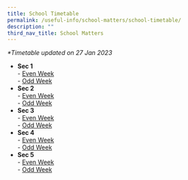 ```yaml
---
title: School Timetable
permalink: /useful-info/school-matters/school-timetable/
description: ""
third_nav_title: School Matters
---
```



_\*Timetable updated on 27 Jan 2023_  

*   **Sec 1**  
    \- [Even Week](/files/2023%20Sec%201%20Even%20Week.pdf)  
    \- [Odd Week](/files/2023%20Sec%201%20Odd%20Week.pdf)
*   **Sec 2**  
    \- [Even Week](/files/2023%20Sec%202%20Even%20Week.pdf)  
    \- [Odd Week](/files/2023%20Sec%202%20Odd%20Week.pdf)
*   **Sec 3**  
    \- [Even Week](https://ahmadibrahimsec.moe.edu.sg/qql/slot/u529/School%20Matters/School%20Timetable/2023/2023%20Sec%203%20Even%20Week.pdf)  
    \- [Odd Week](/files/2023%20Sec%203%20Odd%20Week.pdf)
*   **Sec 4**  
    \- [Even Week](/files/2023%20Sec%204%20Even%20Week.pdf)  
    \- [Odd Week](/files/2023%20Sec%204%20Odd%20Week.pdf)
*   **Sec 5**  
    \- [Even Week](/files/2023%20Sec%205%20Even%20Week.pdf)  
    \- [Odd Week](/files/2023%20Sec%205%20Odd%20Week.pdf)